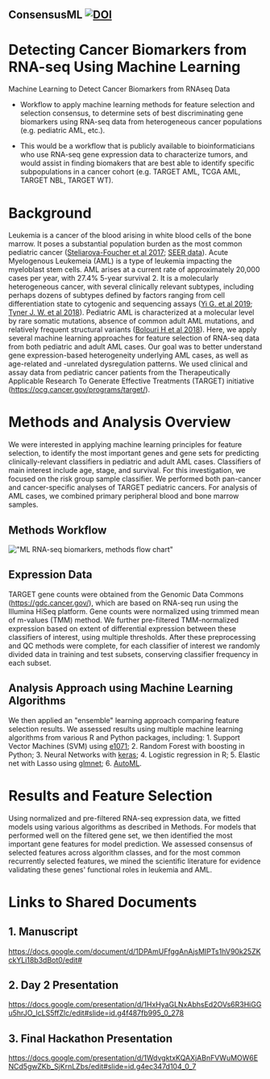 ConsensusML [![DOI](https://zenodo.org/badge/169003170.svg)](https://zenodo.org/badge/latestdoi/169003170)
---

# Detecting Cancer Biomarkers from RNA-seq Using Machine Learning
Machine Learning to Detect Cancer Biomarkers from RNAseq Data

- Workflow to apply machine learning methods for feature selection and selection consensus, to determine sets of best discriminating gene biomarkers using RNA-seq data from heterogeneous cancer populations (e.g. pediatric AML, etc.).

- This would be a workflow that is publicly available to bioinformaticians who use RNA-seq gene expression data to characterize tumors, and would assist in finding biomakers that are best able to identify specific subpopulations in a cancer cohort (e.g. TARGET AML, TCGA AML, TARGET NBL, TARGET WT). 

# Background
Leukemia is a cancer of the blood arising in white blood cells of the bone marrow. It poses a substantial population burden as the most common pediatric cancer ([Steliarova-Foucher et al 2017](https://www.ncbi.nlm.nih.gov/pubmed/28410997); [SEER data](https://seer.cancer.gov/statfacts/html/amyl.html)). Acute Myelogenous Leukemeia (AML) is a type of leukemia impacting the myeloblast stem cells. AML arises at a current rate of approximately 20,000 cases per year, with 27.4% 5-year survival 2. It is a molecularly heterogeneous cancer, with several clinically relevant subtypes, including perhaps dozens of subtypes defined by factors ranging from cell differentiation state to cytogenic and sequencing assays ([Yi G. et al 2019](https://www.sciencedirect.com/science/article/pii/S2211124718320588?via%3Dihub); [Tyner J. W. et al 2018](https://www.nature.com/articles/s41586-018-0623-z)). Pediatric AML is characterized at a molecular level by rare somatic mutations, absence of common adult AML mutations, and relatively frequent structural variants ([Bolouri H et al 2018](https://www.nature.com/articles/nm.4439)). Here, we apply several machine learning approaches for feature selection of RNA-seq data from both pediatric and adult AML cases. Our goal was to better understand gene expression-based heterogeneity underlying AML cases, as well as age-related and -unrelated dysregulation patterns. We used clinical and assay data from pediatric cancer patients from the Therapeutically Applicable Research To Generate Effective Treatments (TARGET) initiative (https://ocg.cancer.gov/programs/target/).

# Methods and Analysis Overview

We were interested in applying machine learning principles for feature selection, to identify the most important genes and gene sets for predicting clinically-relevant classifiers in pediatric and adult AML cases. Classifiers of main interest include age, stage, and survival. For this investigation, we focused on the risk group sample classifier. We performed both pan-cancer and cancer-specific analyses of TARGET pediatric cancers. For analysis of AML cases, we combined primary peripheral blood and bone marrow samples. 

## Methods Workflow
!["ML RNA-seq biomarkers, methods flow chart"](https://github.com/NCBI-Hackathons/RNAseq_Cancer_Biomarkers/blob/master/methods.jpg "Day 1 Flowchart")

## Expression Data
TARGET gene counts were obtained from the Genomic Data Commons (https://gdc.cancer.gov/), which are based on RNA-seq run using the Illumina HiSeq platform. Gene counts were normalized using trimmed mean of m-values (TMM) method. We further pre-filtered TMM-normalized expression based on extent of differential expression between these classifiers of interest, using multiple thresholds. After these preprocessing and QC methods were complete, for each classifier of interest we randomly divided data in training and test subsets, conserving classifier frequency in each subset.

## Analysis Approach using Machine Learning Algorithms
We then applied an "ensemble" learning approach comparing feature selection results. We assessed results using multiple machine learning algorithms from various R and Python packages, including: 1. Support Vector Machines (SVM) using [e1071](https://cran.r-project.org/web/packages/e1071/index.html); 2. Random Forest with boosting in Python; 3. Neural Networks with [keras](https://cran.r-project.org/web/packages/keras/index.html); 4. Logistic regression in R; 5. Elastic net with Lasso using [glmnet](https://cran.r-project.org/web/packages/glmnet/index.html); 6. [AutoML](https://pypi.org/project/automl/). 

# Results and Feature Selection

Using normalized and pre-filtered RNA-seq expression data, we fitted models using various algorithms as described in Methods. For models that performed well on the filtered gene set, we then identified the most important gene features for model prediction. We assessed consensus of selected features across algorithm classes, and for the most common recurrently selected features, we mined the scientific literature for evidence validating these genes' functional roles in leukemia and AML.

# Links to Shared Documents

## 1. Manuscript
https://docs.google.com/document/d/1DPAmUFfggAnAjsMIPTs1hV90k25ZKckYLi18b3dBot0/edit#

## 2. Day 2 Presentation
https://docs.google.com/presentation/d/1HxHyaGLNxAbhsEd2OVs6R3HiGGu5hrJO_lcLS5ffZlc/edit#slide=id.g4f487fb995_0_278

## 3. Final Hackathon Presentation
https://docs.google.com/presentation/d/1WdvgktxKQAXjABnFVWuMOW6ENCd5gwZKb_SjKrnLZbs/edit#slide=id.g4ec347d104_0_7
